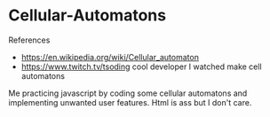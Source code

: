 # Cellular-Automatons
References
- https://en.wikipedia.org/wiki/Cellular_automaton
- https://www.twitch.tv/tsoding cool developer I watched make cell automatons
  
Me practicing javascript by coding some cellular automatons and implementing unwanted user features. Html is ass but I don't care.
